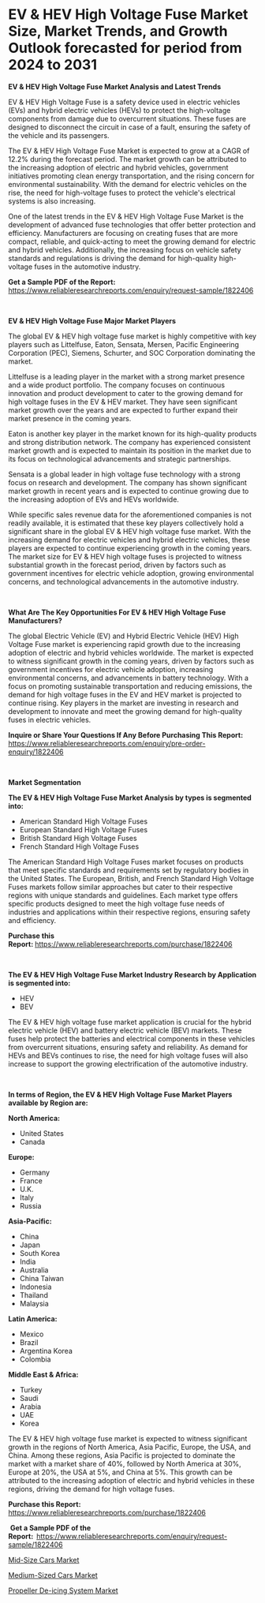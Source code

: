 <p><h1>EV & HEV High Voltage Fuse Market Size, Market Trends, and Growth Outlook forecasted for period from 2024 to 2031</h1></p><p><strong>EV & HEV High Voltage Fuse Market Analysis and Latest Trends</strong></p>
<p><p>EV & HEV High Voltage Fuse is a safety device used in electric vehicles (EVs) and hybrid electric vehicles (HEVs) to protect the high-voltage components from damage due to overcurrent situations. These fuses are designed to disconnect the circuit in case of a fault, ensuring the safety of the vehicle and its passengers.</p><p>The EV & HEV High Voltage Fuse Market is expected to grow at a CAGR of 12.2% during the forecast period. The market growth can be attributed to the increasing adoption of electric and hybrid vehicles, government initiatives promoting clean energy transportation, and the rising concern for environmental sustainability. With the demand for electric vehicles on the rise, the need for high-voltage fuses to protect the vehicle's electrical systems is also increasing.</p><p>One of the latest trends in the EV & HEV High Voltage Fuse Market is the development of advanced fuse technologies that offer better protection and efficiency. Manufacturers are focusing on creating fuses that are more compact, reliable, and quick-acting to meet the growing demand for electric and hybrid vehicles. Additionally, the increasing focus on vehicle safety standards and regulations is driving the demand for high-quality high-voltage fuses in the automotive industry.</p></p>
<p><strong>Get a Sample PDF of the Report:&nbsp;</strong> <a href="https://www.reliableresearchreports.com/enquiry/request-sample/1822406">https://www.reliableresearchreports.com/enquiry/request-sample/1822406</a></p>
<p>&nbsp;</p>
<p><strong>EV & HEV High Voltage Fuse Major Market Players</strong></p>
<p><p>The global EV & HEV high voltage fuse market is highly competitive with key players such as Littelfuse, Eaton, Sensata, Mersen, Pacific Engineering Corporation (PEC), Siemens, Schurter, and SOC Corporation dominating the market. </p><p>Littelfuse is a leading player in the market with a strong market presence and a wide product portfolio. The company focuses on continuous innovation and product development to cater to the growing demand for high voltage fuses in the EV & HEV market. They have seen significant market growth over the years and are expected to further expand their market presence in the coming years.</p><p>Eaton is another key player in the market known for its high-quality products and strong distribution network. The company has experienced consistent market growth and is expected to maintain its position in the market due to its focus on technological advancements and strategic partnerships.</p><p>Sensata is a global leader in high voltage fuse technology with a strong focus on research and development. The company has shown significant market growth in recent years and is expected to continue growing due to the increasing adoption of EVs and HEVs worldwide.</p><p>While specific sales revenue data for the aforementioned companies is not readily available, it is estimated that these key players collectively hold a significant share in the global EV & HEV high voltage fuse market. With the increasing demand for electric vehicles and hybrid electric vehicles, these players are expected to continue experiencing growth in the coming years. The market size for EV & HEV high voltage fuses is projected to witness substantial growth in the forecast period, driven by factors such as government incentives for electric vehicle adoption, growing environmental concerns, and technological advancements in the automotive industry.</p></p>
<p>&nbsp;</p>
<p><strong>What Are The Key Opportunities For EV & HEV High Voltage Fuse Manufacturers?</strong></p>
<p><p>The global Electric Vehicle (EV) and Hybrid Electric Vehicle (HEV) High Voltage Fuse market is experiencing rapid growth due to the increasing adoption of electric and hybrid vehicles worldwide. The market is expected to witness significant growth in the coming years, driven by factors such as government incentives for electric vehicle adoption, increasing environmental concerns, and advancements in battery technology. With a focus on promoting sustainable transportation and reducing emissions, the demand for high voltage fuses in the EV and HEV market is projected to continue rising. Key players in the market are investing in research and development to innovate and meet the growing demand for high-quality fuses in electric vehicles.</p></p>
<p><strong>Inquire or Share Your Questions If Any Before Purchasing This Report:</strong> <a href="https://www.reliableresearchreports.com/enquiry/pre-order-enquiry/1822406">https://www.reliableresearchreports.com/enquiry/pre-order-enquiry/1822406</a></p>
<p>&nbsp;</p>
<p><strong>Market Segmentation</strong></p>
<p><strong>The EV & HEV High Voltage Fuse Market Analysis by types is segmented into:</strong></p>
<p><ul><li>American Standard High Voltage Fuses</li><li>European Standard High Voltage Fuses</li><li>British Standard High Voltage Fuses</li><li>French Standard High Voltage Fuses</li></ul></p>
<p><p>The American Standard High Voltage Fuses market focuses on products that meet specific standards and requirements set by regulatory bodies in the United States. The European, British, and French Standard High Voltage Fuses markets follow similar approaches but cater to their respective regions with unique standards and guidelines. Each market type offers specific products designed to meet the high voltage fuse needs of industries and applications within their respective regions, ensuring safety and efficiency.</p></p>
<p><strong>Purchase this Report:&nbsp;</strong><a href="https://www.reliableresearchreports.com/purchase/1822406">https://www.reliableresearchreports.com/purchase/1822406</a></p>
<p>&nbsp;</p>
<p><strong>The EV & HEV High Voltage Fuse Market Industry Research by Application is segmented into:</strong></p>
<p><ul><li>HEV</li><li>BEV</li></ul></p>
<p><p>The EV & HEV high voltage fuse market application is crucial for the hybrid electric vehicle (HEV) and battery electric vehicle (BEV) markets. These fuses help protect the batteries and electrical components in these vehicles from overcurrent situations, ensuring safety and reliability. As demand for HEVs and BEVs continues to rise, the need for high voltage fuses will also increase to support the growing electrification of the automotive industry.</p></p>
<p>&nbsp;</p>
<p><strong>In terms of Region, the EV & HEV High Voltage Fuse Market Players available by Region are:</strong></p>
<p>
    <p> <strong> North America: </strong>
        <ul>
            <li>United States</li>
            <li>Canada</li>
        </ul>
        </p> 
    <p> <strong> Europe: </strong>
        <ul>
            <li>Germany</li>
            <li>France</li>
            <li>U.K.</li>
            <li>Italy</li>
            <li>Russia</li>
        </ul>
        </p> 
    <p> <strong> Asia-Pacific: </strong>
        <ul>
            <li>China</li>
            <li>Japan</li>
            <li>South Korea</li>
            <li>India</li>
            <li>Australia</li>
            <li>China Taiwan</li>
            <li>Indonesia</li>
            <li>Thailand</li>
            <li>Malaysia</li>
        </ul>
        </p> 
    <p> <strong> Latin America: </strong>
        <ul>
            <li>Mexico</li>
            <li>Brazil</li>
            <li>Argentina Korea</li>
            <li>Colombia</li>
        </ul>
        </p> 
    <p> <strong> Middle East & Africa: </strong>
        <ul>
            <li>Turkey</li>
            <li>Saudi</li>
            <li>Arabia</li>
            <li>UAE</li>
            <li>Korea</li>
        </ul>
    </p>
    </p>
<p><p>The EV & HEV high voltage fuse market is expected to witness significant growth in the regions of North America, Asia Pacific, Europe, the USA, and China. Among these regions, Asia Pacific is projected to dominate the market with a market share of 40%, followed by North America at 30%, Europe at 20%, the USA at 5%, and China at 5%. This growth can be attributed to the increasing adoption of electric and hybrid vehicles in these regions, driving the demand for high voltage fuses.</p></p>
<p><strong>Purchase this Report: </strong><a href="https://www.reliableresearchreports.com/purchase/1822406">https://www.reliableresearchreports.com/purchase/1822406</a></p>
<p>&nbsp;<strong>Get a Sample PDF of the Report:&nbsp;&nbsp;</strong><a href="https://www.reliableresearchreports.com/enquiry/request-sample/1822406">https://www.reliableresearchreports.com/enquiry/request-sample/1822406</a></p>
<p><strong></strong></p>
<p><p><a href="https://github.com/RickHolmes3/Market-Research-Report-List-3/blob/main/mid-size-cars-market.md">Mid-Size Cars Market</a></p><p><a href="https://github.com/Alonsoolds3wq1d81czn8rbol/Market-Research-Report-List-1/blob/main/medium-sized-cars-market.md">Medium-Sized Cars Market</a></p><p><a href="https://github.com/yemakinde/Market-Research-Report-List-1/blob/main/propeller-de-icing-system-market.md">Propeller De-icing System Market</a></p></p>